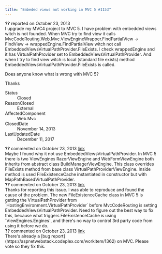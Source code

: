 ```yaml
---
title: "Embeded views not working in MVC 5 #1153"
---
```

<div class="issue-report">
   <div class="issue-header"><b>??</b> reported on 
      <time datetime="2013-10-23T04:15:53.453-07:00" title="2013-10-23T04:15:53.453-07:00">October 23, 2013</time>
   </div>
   <div class="issue-message" markdown="1">I upgrade my MVC4 project to MVC 5. I have problem with embedded views witch is not founded. When MVC try to find view it calls MvcCodeRouting.Web.Mvc.ViewEngineWrapper.FindPartialView -> FindView -> wrappedEngine.FindPartialView witch not call EmbeddedViewsVirtualPathProvider.FileExists. I check wrappedEngine and it has VirtualPathProvider set to EmbeddedViewsVirtualPathProvider. And when I try to find view witch is local (standard file exists) method EmbeddedViewsVirtualPathProvider.FileExists is called.

Does anyone know what is wrong with MVC 5?

Thanks

      
   </div>
   <div class="issue-footer">
      <dl>
         <dt>Status</dt>
         <dd>Closed</dd>
         <dt>ReasonClosed</dt>
         <dd>External</dd>
         <dt>AffectedComponent</dt>
         <dd>Web.Mvc</dd>
         <dt>ClosedDate</dt>
         <dd>
            <time datetime="2013-11-14T06:26:19.027-08:00" title="2013-11-14T06:26:19.027-08:00">November 14, 2013</time>
         </dd>
         <dt>LastUpdatedDate</dt>
         <dd>
            <time datetime="2017-12-11T02:15:56.247-08:00" title="2017-12-11T02:15:56.247-08:00">December 11, 2017</time>
         </dd>
      </dl>
   </div>
</div>
<div id="post119330" class="issue-comment">
   <div class="issue-header"><b>??</b> commented on 
      <time datetime="2013-10-23T05:34:14.413-07:00" title="2013-10-23T05:34:14.413-07:00">October 23, 2013</time> <a href="#119330" class="post-link">link</a></div>
   <div class="issue-message" markdown="1">Maybe I found why it not use EmbeddedViewsVirtualPathProvider. In MVC 5 there is two ViewEngines RazorViewEngine and WebFormViewEngine both inherits from abstract class BuildManagerViewEngine. This class overrides FileExists method from base class VirtualPathProviderViewEngine. Inside method is used FileExistenceCache instantiated in constructor but with MapPathBasedVirtualPathProvider.


      
   </div>
</div>
<div id="post119338" class="issue-comment">
   <div class="issue-header"><b>??</b> commented on 
      <time datetime="2013-10-23T07:22:44.657-07:00" title="2013-10-23T07:22:44.657-07:00">October 23, 2013</time> <a href="#119338" class="post-link">link</a></div>
   <div class="issue-message" markdown="1">Thanks for reporting this issue. I was able to reproduce and found the cause of the problem. The new FileExistenceCache class in MVC 5 is getting the VirtualPathProvider from `HostingEnvironment.VirtualPathProvider` before MvcCodeRouting is setting EmbeddedViewsVirtualPathProvider. Need to figure out the best way to fix this, because what triggers FileExistenceCache is using `ViewEngines.Engines`, and there's no way to control 3rd party code from using it before we do.
      
   </div>
</div>
<div id="post119345" class="issue-comment">
   <div class="issue-header"><b>??</b> commented on 
      <time datetime="2013-10-23T08:17:48.02-07:00" title="2013-10-23T08:17:48.02-07:00">October 23, 2013</time> <a href="#119345" class="post-link">link</a></div>
   <div class="issue-message" markdown="1">There's already a [bug report](https://aspnetwebstack.codeplex.com/workitem/1362) on MVC. Please vote so they fix this.
      
   </div>
</div>
